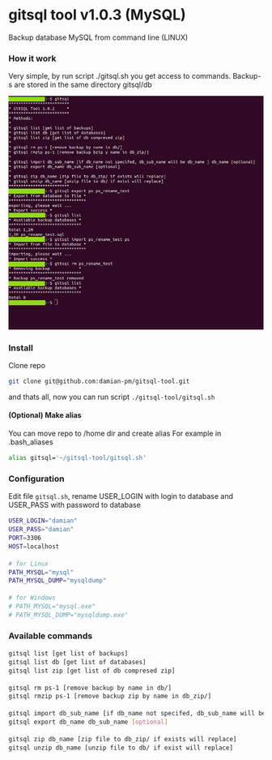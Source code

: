 # gitsql tool v1.0.3 (MySQL)

Backup database MySQL from command line (LINUX)

### How it work
Very simple, by run script ./gitsql.sh you get access to commands. Backup-s are stored in the same directory gitsql/db

![screen](screen.png)

### Install

Clone repo

```bash
git clone git@github.com:damian-pm/gitsql-tool.git
```
and thats all, now you can run script ``./gitsql-tool/gitsql.sh``

#### (Optional) Make alias
You can move repo to /home dir and create alias
For example in .bash_aliases

```bash
alias gitsql='~/gitsql-tool/gitsql.sh' 
```

### Configuration

Edit file ``gitsql.sh``, rename USER_LOGIN with login to database and USER_PASS with password to database
```bash
USER_LOGIN="damian"
USER_PASS="damian"
PORT=3306
HOST=localhost

# for Linux
PATH_MYSQL="mysql" 
PATH_MYSQL_DUMP="mysqldump"

# for Windows
# PATH_MYSQL="mysql.exe" 
# PATH_MYSQL_DUMP="mysqldump.exe"
```

### Available commands

```bash
gitsql list [get list of backups]
gitsql list db [get list of databases]
gitsql list zip [get list of db compresed zip]

gitsql rm ps-1 [remove backup by name in db/]
gitsql rmzip ps-1 [remove backup zip by name in db_zip/]

gitsql import db_sub_name [if db_name not specifed, db_sub_name will be db_name ] db_name [optional] 
gitsql export db_name db_sub_name [optional] 

gitsql zip db_name [zip file to db_zip/ if exists will replace]
gitsql unzip db_name [unzip file to db/ if exist will replace]
```
